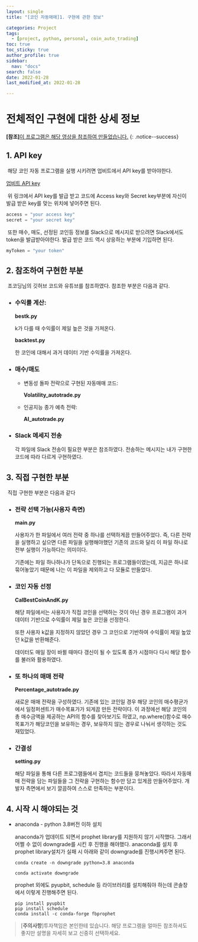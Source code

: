 ```yaml
---
layout: single
title: "[코인 자동매매]1. 구현에 관한 정보"

categories: Project
tags: 
  - [project, python, personal, coin_auto_trading]
toc: true
toc_sticky: true
author_profile: true  
sidebar:
  nav: "docs"
search: false
date: 2022-01-28
last_modified_at: 2022-01-28

---
```




# 전체적인 구현에 대한 상세 정보

**[참조]**[이 프로그램은 해당 영상을 참조하여 만들었습니다.](https://www.youtube.com/watch?v=WgXOFtDD6XU&t=2s)
{: .notice--success} 

## 1. API key

​	해당 코인 자동 프로그램을 실행 시키려면 업비트에서 API key를 받아야한다.

[업비트 API key](https://upbit.com/service_center/open_api_guide)

​	위 링크에서 API key를 발급 받고 코드에 Access key와 Secret key부분에 자신이 발급 받은 key를 맞는 위치에 넣어주면 된다.

```python
access = "your access key"
secret = "your secret key"
```



​	또한 매수, 매도, 선정된 코인등 정보를 Slack으로 메시지로 받으려면 Slack에서도 token을 발급받아야한다. 발급 받은 코드 역시 상응하는 부분에 기입하면 된다.

```python
myToken = "your token"
```



## 2. 참조하여 구현한 부분

​	조코딩님의 깃허브 코드와 유튜브를 참조하였다. 참조한 부분은 다음과 같다.

- ### 수익률 계산:

  **bestk.py**

  k가 다를 때 수익률이 제일 높은 것을 가져온다.

  **backtest.py**

  한 코인에 대해서 과거 데이터 기반 수익률을 가져온다.

- ### 매수/매도

  - 변동성 돌파 전략으로 구현된 자동매매 코드:

    **Volatility_autotrade.py**

  - 인공지능 종가 예측 전략:

    **AI_autotrade.py**

- ### Slack 메세지 전송

  각 파일에 Slack 전송이 필요한 부분은 참조하였다. 전송하는 메시지는 내가 구현한 코드에 따라 다르게 구현하였다.



## 3. 직접 구현한 부분

​	직접 구현한 부분은 다음과 같다

- ### 전략 선택 가능(사용자 측면)

  **main.py**

  사용자가 한 파일에서 여러 전략 중 하나를 선택하게끔 만들어주었다. 즉, 다른 전략을 실행하고 싶으면 다른 파일을 실행해야했던 기존의 코드와 달리 이 파일 하나로 전부 실행이 가능하다는 의미이다.

  기존에는 파일 하나하나가 단독으로 진행되는 프로그램들이였는데,  지금은 하나로 묶어놓았기 때문에 나는 이 파일을 제외하고 다 모듈로 만들었다.  

  

- ### 코인 자동 선정

  **CalBestCoinAndK.py**

  해당 파일에서는 사용자가 직접 코인을 선택하는 것이 아닌 경우 프로그램이 과거 데이터 기반으로 수익률이 제일 높은 코인을 선정한다.

  또한 사용자 k값을 지정하지 않았던 경우 그 코인으로 기반하여 수익률이 제일 높았던 k값을 반환해준다.

  데이터도 매일 장이 바뀔 때마다 갱신이 될 수 있도록 종가 시점마다 다시 해당 함수를 불러와 활용하였다.

  

- ### 또 하나의 매매 전략

  **Percentage_autotrade.py**

  새로운 매매 전략을 구성하였다. 기존에 있는 코인일 경우 해당 코인의 매수평균가에서 일정퍼센트가 매수목표가가 되게끔 만든 전략이다. 이 과정에선 해당 코인의 총 매수금액을 제공하는 API의 함수를 찾아보기도 하였고, np.where()함수로 매수목표가가 해당코인을 보유하는 경우, 보유하지 않는 경우로 나눠서 생각하는 것도 재밌었다.

  
  
- ### 간결성

  **setting.py**

  해당 파일을 통해 다른 프로그램들에서 겹치는 코드들을 뭉쳐놓았다. 따라서 자동매매 전략을 담는 파일들을 그 전략을 구현하는 함수만 담고 있게끔 만들어주었다. 개발자 측면에서 보기 깔끔하여 스스로 만족하는 부분이다.

## 4. 시작 시 해야되는 것

- anaconda - python 3.8버전 이하 설치

  anaconda가 업데이트 되면서 prophet library를 지원하지 않기 시작했다. 그래서 어쩔 수 없이 downgrade를 시킨 후 진행을 해야했다. anaconda를 설치 후 prophet library설치가 실패 시 아래와 같이 downgrade를 진행시켜주면 된다.

  ```git
  conda create -n downgrade python=3.8 anaconda
  
  conda activate downgrade
  ```

  prophet 외에도 pyupbit, schedule 등 라이브러리를 설치해줘야 하는데 콘솔창에서 이렇게 진행해주면 된다.

  ```git
  pip install pyupbit
  pip install schedule
  conda install -c conda-forge fbprophet
  ```

  

  



> [**주의사항**]투자책임은 본인한테 있습니다. 해당 프로그램을 얼마든 참조하셔도 좋지만 설명을 자세히 보고 신중히 선택하세요.

